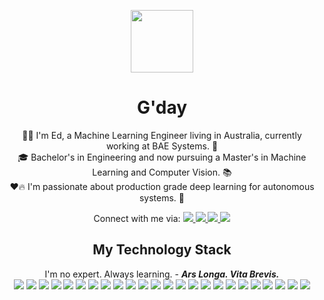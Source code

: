 <p align="center">
  <img src="https://www.flaticon.com/svg/static/icons/svg/3802/3802110.svg" width="100px" style="vertical-align:bottom">
</p>

<h1 align="center">
  G'day
</h1>

<p align="center">
👨‍🚀 I'm Ed, a Machine Learning Engineer living in Australia, currently working at BAE Systems. 🚀 <br> 🎓 Bachelor's in Engineering and now pursuing a Master's in Machine Learning and Computer Vision. 📚 <br> ❤️🔥 I'm passionate about production grade deep learning for autonomous systems. 🤖
  <p align="center">
    Connect with me via:
    <a href="https://www.linkedin.com/in/ed-muthiah/">
      <img src="https://img.shields.io/badge/-Linkedin-0077B5?style=flat-square&logo=linkedin&logoColor=white"/>
    </a>
    <a href="https://discordapp.com/users/778083475790102548/">
      <img src="https://img.shields.io/badge/-Discord-7289DA?style=flat-square&logo=discord&logoColor=white"/>
    </a>
    <a href="http://%22mailto:ed.muthiah@gmail.com/?subject%20=%20G%27day%20Ed!&body%20=%20How%27re%20you%20going?%22">
      <img src="https://img.shields.io/badge/-Gmail-D14836?style=flat-square&logo=gmail&logoColor=white"/>
    </a>
    <a href="https://github.com/ed-muthiah">
      <img src="https://img.shields.io/badge/-GitHub-181717?style=flat-square&logo=github&logoColor=white"/>
    </a>
  </p>
</p>

<h2 align="center">
  My Technology Stack
</h2>

<p align="center">
  I'm no expert. Always learning. - <b> <em> Ars Longa. Vita Brevis. </em> </b> <br>
  <img src="https://img.shields.io/badge/-Visual%20Studio-5C2D91?style=flat-square&logo=visual-studio&logoColor=white"/>  
  <img src="https://img.shields.io/badge/-Keras-D00000?style=flat-square&logo=Keras&logoColor=white"/>
  <img src="https://img.shields.io/badge/-Git-F05032?style=flat-square&logo=git&logoColor=white"/>
  <img src="https://img.shields.io/badge/-PyTorch-EE4C2C?style=flat-square&logo=pytorch&logoColor=white"/>
  <img src="https://img.shields.io/badge/-TensorFlow-FF6F00?style=flat-square&logo=tensorflow&logoColor=white"/>
  <img src="https://img.shields.io/badge/-Jupyter-F37626?style=flat-square&logo=jupyter&logoColor=white"/>
  <img src="https://img.shields.io/badge/-Blender-F5792A?style=flat-square&logo=blender&logoColor=white"/>
  <img src="https://img.shields.io/badge/-Scikit%20Learn-F7931E?style=flat-square&logo=scikit-learn&logoColor=white"/>
  <img src="https://img.shields.io/badge/-CUDA-76B900?style=flat-square&logo=nvidia&logoColor=white"/>
  <img src="https://img.shields.io/badge/-Bash-4EAA25?style=flat-square&logo=gnu-bash&logoColor=white"/>
  <img src="https://img.shields.io/badge/-Anaconda-44A833?style=flat-square&logo=anaconda&logoColor=white"/>
  <img src="https://img.shields.io/badge/-Qt-41CD52?style=flat-square&logo=qt&logoColor=white"/>  
  <img src="https://img.shields.io/badge/-Docker-2496ED?style=flat-square&logo=docker&logoColor=white"/>
  <img src="https://img.shields.io/badge/-Microsoft%20Azure-0089D6?style=flat-square&logo=microsoft-azure&logoColor=white"/>
  <img src="https://img.shields.io/badge/-MySQL-4479A1?style=flat-square&logo=mysql&logoColor=white"/>
  <img src="https://img.shields.io/badge/-Python-3776AB?style=flat-square&logo=python&logoColor=white"/>
  <img src="https://img.shields.io/badge/-MATLAB-0076A8?style=flat-square&logo=mathworks&logoColor=white"/>
  <img src="https://img.shields.io/badge/-Google_Cloud_Platform-1a73e8?style=flat-square&logo=google-cloud&logoColor=white"/>
  <img src="https://img.shields.io/badge/-Kubernetes-326CE5?style=flat-square&logo=kubernetes&logoColor=white"/>
  <img src="https://img.shields.io/badge/-C%2B%2B-00599C?style=flat-square&logo=C%2B%2B&logoColor=white"/>
  <img src="https://img.shields.io/badge/-Unreal%20Engine-313131?style=flat-square&logo=unreal-engine&logoColor=white"/>
  <img src="https://img.shields.io/badge/-Amazon%20AWS-232F3E?style=flat-square&logo=amazon-aws&logoColor=white"/>
  <img src="https://img.shields.io/badge/-Numpy-013243?style=flat-square&logo=numpy&logoColor=white"/>
  <img src="https://img.shields.io/badge/-Pandas-150458?style=flat-square&logo=pandas&logoColor=white"/>
</p>
